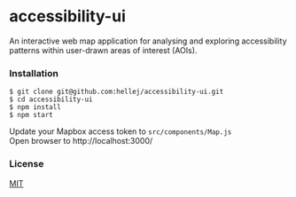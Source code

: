 # accessibility-ui
An interactive web map application for analysing and exploring accessibility patterns within user-drawn areas of interest (AOIs).

### Installation
```
$ git clone git@github.com:hellej/accessibility-ui.git
$ cd accessibility-ui
$ npm install
$ npm start
```
Update your Mapbox access token to `src/components/Map.js`<br>
Open browser to http://localhost:3000/

### License
[MIT](LICENSE)